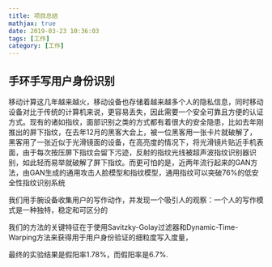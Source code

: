 ```yaml
---
title: 项目总结
mathjax: true
date: 2019-03-23 10:36:03
tags: [工作]
category: [工作]
---
```


## 手环手写用户身份识别

移动计算这几年越来越火，移动设备也存储着越来越多个人的隐私信息，同时移动设备对比于传统的计算机来说，更容易丢失，因此需要一个安全可靠且方便的认证方式。现有的诸如指纹，面部识别之类的方式都有着很大的安全隐患，比如去年刚推出的屏下指纹，在去年12月的黑客大会上，被一位黑客用一张卡片就破解了，黑客用了一张近似于光滑镜面的设备，在高亮度的情况下，将光滑镜片贴近手机表面，由于每次按压屏下指纹会留下污迹，反射的指纹光线被超声波指纹识别器识别，如此轻而易举就破解了屏下指纹。而更可怕的是，近两年流行起来的GAN方法，由GAN生成的通用攻击人脸模型和指纹模型，通用指纹可以突破76%的低安全性指纹识别系统



我们用手腕设备收集用户的写作动作，并发现一个吸引人的观察：一个人的写作模式是一种独特，稳定和可区分的

我们的方法的关键特征在于使用Savitzky-Golay过滤器和Dynamic-Time-Warping方法来获得用于用户身份验证的细粒度写入度量，

最终的实验结果是假阳率1.78%，而假阳率是6.7%.